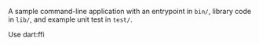 A sample command-line application with an entrypoint in `bin/`, library code
in `lib/`, and example unit test in `test/`.

Use dart:ffi 